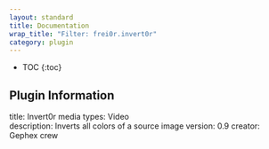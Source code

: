 ```yaml
---
layout: standard
title: Documentation
wrap_title: "Filter: frei0r.invert0r"
category: plugin
---
```

* TOC
{:toc}

## Plugin Information

title: Invert0r
media types:
Video  
description: Inverts all colors of a source image
version: 0.9
creator: Gephex crew
